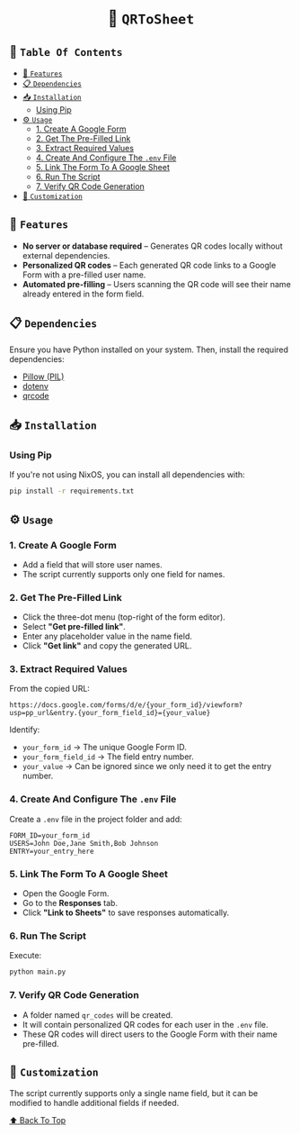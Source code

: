 <div align="center">

# 📝️ `QRToSheet` <!-- omit in toc -->

</div>

## 📖 `Table Of Contents` <!-- omit in toc -->

- [🚗 `Features`](#-features)
- [📋 `Dependencies`](#-dependencies)
- [📥 `Installation`](#-installation)
  - [Using Pip](#using-pip)
- [⚙️ `Usage`](#️-usage)
  - [1. Create A Google Form](#1-create-a-google-form)
  - [2. Get The Pre-Filled Link](#2-get-the-pre-filled-link)
  - [3. Extract Required Values](#3-extract-required-values)
  - [4. Create And Configure The `.env` File](#4-create-and-configure-the-env-file)
  - [5. Link The Form To A Google Sheet](#5-link-the-form-to-a-google-sheet)
  - [6. Run The Script](#6-run-the-script)
  - [7. Verify QR Code Generation](#7-verify-qr-code-generation)
- [🔧 `Customization`](#-customization)

## 🚗 `Features`

- **No server or database required** – Generates QR codes locally without external dependencies.
- **Personalized QR codes** – Each generated QR code links to a Google Form with a pre-filled user name.
- **Automated pre-filling** – Users scanning the QR code will see their name already entered in the form field.

## 📋 `Dependencies`

Ensure you have Python installed on your system. Then, install the required dependencies:

- [Pillow (PIL)](https://pypi.org/project/pillow/)
- [dotenv](https://pypi.org/project/python-dotenv/)
- [qrcode](https://pypi.org/project/qrcode/)

## 📥 `Installation`

### Using Pip

If you're not using NixOS, you can install all dependencies with:

```bash
pip install -r requirements.txt
```

## ⚙️ `Usage`

### 1. Create A Google Form

- Add a field that will store user names.
- The script currently supports only one field for names.

### 2. Get The Pre-Filled Link

- Click the three-dot menu (top-right of the form editor).
- Select **"Get pre-filled link"**.
- Enter any placeholder value in the name field.
- Click **"Get link"** and copy the generated URL.

### 3. Extract Required Values

From the copied URL:

```
https://docs.google.com/forms/d/e/{your_form_id}/viewform?usp=pp_url&entry.{your_form_field_id}={your_value}
```

Identify:

- `your_form_id` → The unique Google Form ID.
- `your_form_field_id` → The field entry number.
- `your_value` → Can be ignored since we only need it to get the entry number.

### 4. Create And Configure The `.env` File

Create a `.env` file in the project folder and add:

```
FORM_ID=your_form_id
USERS=John Doe,Jane Smith,Bob Johnson
ENTRY=your_entry_here
```

### 5. Link The Form To A Google Sheet

- Open the Google Form.
- Go to the **Responses** tab.
- Click **"Link to Sheets"** to save responses automatically.

### 6. Run The Script

Execute:

```bash
python main.py
```

### 7. Verify QR Code Generation

- A folder named `qr_codes` will be created.
- It will contain personalized QR codes for each user in the `.env` file.
- These QR codes will direct users to the Google Form with their name pre-filled.

## 🔧 `Customization`

The script currently supports only a single name field, but it can be modified to handle additional fields if needed.

[⬆ Back To Top](#%EF%B8%8F-qrtosheet-)
